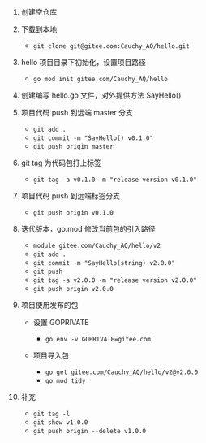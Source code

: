 1. 创建空仓库  
2. 下载到本地  
    - `git clone git@gitee.com:Cauchy_AQ/hello.git`  
3. hello 项目目录下初始化，设置项目路径  
    - `go mod init gitee.com/Cauchy_AQ/hello`  
4. 创建编写 hello.go 文件，对外提供方法 SayHello()  
5. 项目代码 push 到远端 master 分支  
    - `git add .`  
    - `git commit -m "SayHello() v0.1.0"`  
    - `git push origin master`  
6. git tag 为代码包打上标签  
    - `git tag -a v0.1.0 -m "release version v0.1.0"`   
7. 项目代码 push 到远端标签分支  
    - `git push origin v0.1.0`  
8. 迭代版本，go.mod 修改当前包的引入路径  
    - `module gitee.com/Cauchy_AQ/hello/v2`
    - `git add .`
    - `git commit -m "SayHello(string) v2.0.0"`
    - `git push`
    - `git tag -a v2.0.0 -m "release version v2.0.0"`
    - `git push origin v2.0.0`


9. 项目使用发布的包  
    - 设置 GOPRIVATE

        - `go env -v GOPRIVATE=gitee.com`


    - 项目导入包
        - `go get gitee.com/Cauchy_AQ/hello/v2@v2.0.0`
        - `go mod tidy`
    
    
10. 补充

    - `git tag -l`  
    - `git show v1.0.0`  
    - `git push origin --delete v1.0.0`  